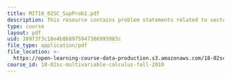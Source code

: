```yaml
---
title: MIT18_02SC_SupProb1.pdf
description: This resource contains problem statements related to vectors and matrices.
type: course
layout: pdf
uid: 389f3f3c18e4b8b8975947306993983c
file_type: application/pdf
file_location: >-
  https://open-learning-course-data-production.s3.amazonaws.com/18-02sc-multivariable-calculus-fall-2010/389f3f3c18e4b8b8975947306993983c_MIT18_02SC_SupProb1.pdf
course_id: 18-02sc-multivariable-calculus-fall-2010
---
```

